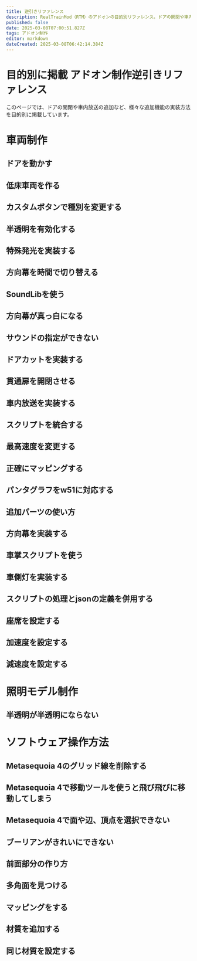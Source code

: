 ```yaml
---
title: 逆引きリファレンス
description: RealTrainMod（RTM）のアドオンの目的別リファレンス。ドアの開閉や車内放送の追加、運転台の動かし方など、やり方のわからない機能の実装方法をまとめて掲載！これを見れば好きな機能が付け放題！
published: false
date: 2025-03-08T07:00:51.827Z
tags: アドオン制作
editor: markdown
dateCreated: 2025-03-08T06:42:14.384Z
---
```


# 目的別に掲載 アドオン制作逆引きリファレンス
このページでは、ドアの開閉や車内放送の追加など、様々な追加機能の実装方法を目的別に掲載しています。

# 車両制作
## ドアを動かす
## 低床車両を作る
## カスタムボタンで種別を変更する
## 半透明を有効化する
## 特殊発光を実装する
## 方向幕を時間で切り替える
## SoundLibを使う
## 方向幕が真っ白になる
## サウンドの指定ができない
## ドアカットを実装する
## 貫通扉を開閉させる
## 車内放送を実装する
## スクリプトを統合する
## 最高速度を変更する
## 正確にマッピングする
## パンタグラフをw51に対応する
## 追加パーツの使い方
## 方向幕を実装する
## 車掌スクリプトを使う
## 車側灯を実装する
## スクリプトの処理とjsonの定義を併用する
## 座席を設定する
## 加速度を設定する
## 減速度を設定する

# 照明モデル制作
## 半透明が半透明にならない

# ソフトウェア操作方法
## Metasequoia 4のグリッド線を削除する
## Metasequoia 4で移動ツールを使うと飛び飛びに移動してしまう
## Metasequoia 4で面や辺、頂点を選択できない
## ブーリアンがきれいにできない
## 前面部分の作り方
## 多角面を見つける
## マッピングをする
## 材質を追加する
## 同じ材質を設定する